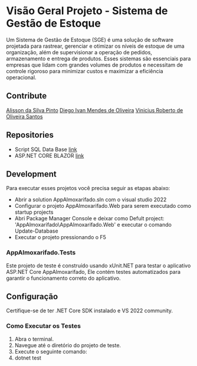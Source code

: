 # Visão Geral Projeto - Sistema de Gestão de Estoque

Um Sistema de Gestão de Estoque (SGE) é uma solução de software projetada para rastrear, gerenciar e otimizar os níveis de estoque de uma organização, além de supervisionar a operação de pedidos, armazenamento e entrega de produtos. Esses sistemas são essenciais para empresas que lidam com grandes volumes de produtos e necessitam de controle rigoroso para minimizar custos e maximizar a eficiência operacional.

## Contribute

[Alisson da Silva Pinto](https://github.com/DevAlissonPinto)
[Diego Ivan Mendes de Oliveira](https://github.com/diegoivanmendes)
[Vinicius Roberto de Oliveira Santos](https://github.com/vroliveira)


## Repositories
* Script SQL Data Base [link](https://github.com/DevAlissonPinto/AppAlmoxarifado/blob/master/AppAlmoxarifadoFiap.Infra.Repository/Sql/script_banco.txt)
* ASP.NET CORE BLAZOR  [link](https://github.com/DevAlissonPinto/AppAlmoxarifado)

## Development 

Para executar esses projetos você precisa seguir as etapas abaixo:

* Abrir a solution AppAlmoxarifado.sln com o visual studio 2022
* Configurar o projeto AppAlmoxarifado.Web para serem executado como startup projects
* Abri Package Manager Console e deixar como Defult project: 'AppAlmoxarifado\AppAlmoxarifado.Web' e executar o comando Update-Database
* Executar o projeto pressionando o F5

### AppAlmoxarifado.Tests

Este projeto de teste é construído usando xUnit.NET para testar o aplicativo ASP.NET Core AppAlmoxarifado, Ele contém testes automatizados para garantir o funcionamento correto do aplicativo.

## Configuração

Certifique-se de ter .NET Core SDK instalado e VS 2022 community.

### Como Executar os Testes

1. Abra o terminal.
2. Navegue até o diretório do projeto de teste.
3. Execute o seguinte comando:
4. dotnet test
